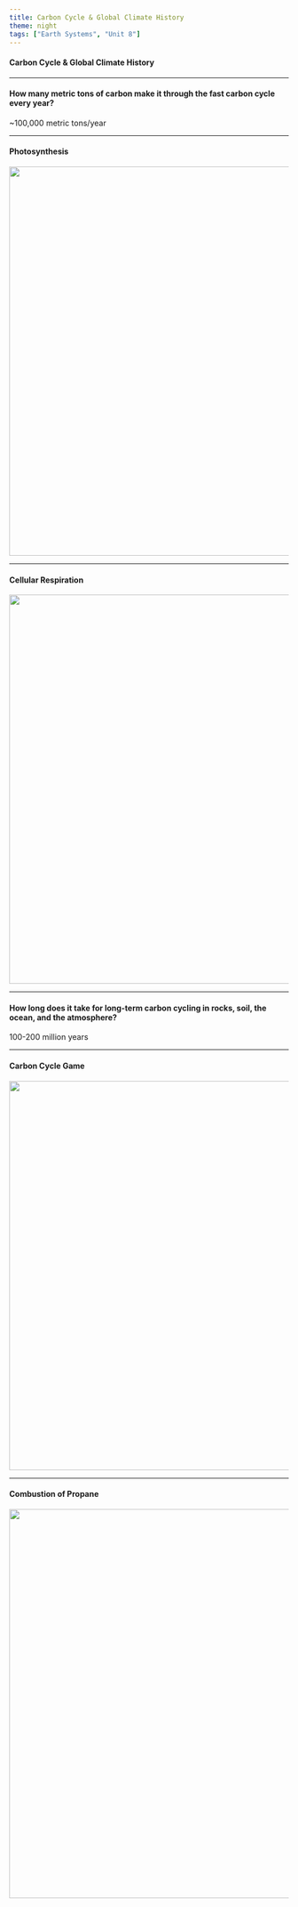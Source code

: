 ```yaml
---
title: Carbon Cycle & Global Climate History
theme: night
tags: ["Earth Systems", "Unit 8"]
---
```


#### Carbon Cycle & Global Climate History

---

#### How many metric tons of carbon make it through the fast carbon cycle every year?

~100,000 metric tons/year

---

#### Photosynthesis

<img src="/assets/slides/3-5/photosynthesis.png" width="700" style="display: block; margin: 0 auto">

---

#### Cellular Respiration

<img src="/assets/slides/3-5/cellular-respiration.png" width="700" style="display: block; margin: 0 auto">

---

#### How long does it take for long-term carbon cycling in rocks, soil, the ocean, and the atmosphere?

100-200 million years

---

#### Carbon Cycle Game

<img src="/assets/slides/3-5/carbon-cycle.png" width="700" style="display: block; margin: 0 auto">

---

#### Combustion of Propane

<img src="/assets/slides/3-5/propane.png" width="700" style="display: block; margin: 0 auto">
